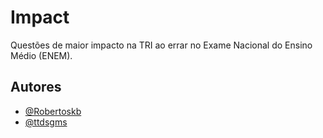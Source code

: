 # Impact

Questões de maior impacto na TRI ao errar no Exame Nacional do Ensino Médio (ENEM).

## Autores

- [@Robertoskb](https://github.com/Robertoskb)
- [@ttdsgms](https://github.com/ttdsgms)
